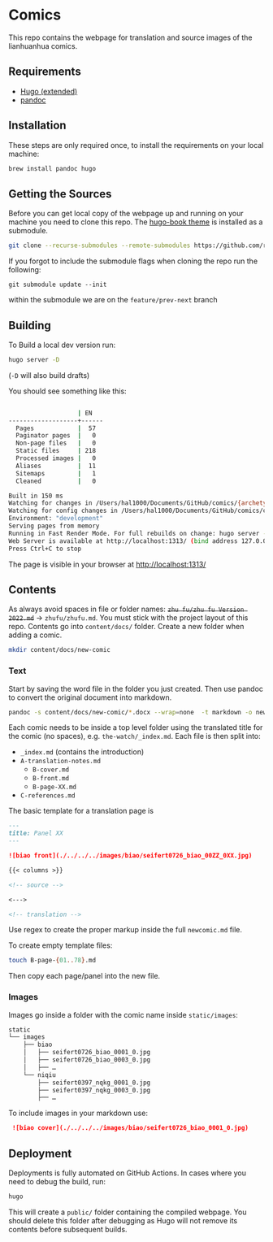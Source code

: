 # Comics

This repo contains the webpage for translation and source images of the lianhuanhua comics.

## Requirements

- [Hugo (extended)](https://gohugo.io)
- [pandoc](https://pandoc.org)

## Installation

These steps are only required once, to install the requirements on your local machine:

```bash
brew install pandoc hugo
```

## Getting the Sources

Before you can get local copy of the webpage up and running on your machine you need to clone this repo. The [hugo-book theme](https://github.com/alex-shpak/hugo-book) is installed as a submodule.

```bash
git clone --recurse-submodules --remote-submodules https://github.com/readchina/comics.git
```

If you forgot to include the submodule flags when cloning the repo run the following:

```
git submodule update --init
```

within the submodule we are on the `feature/prev-next` branch

## Building

To Build a local dev version run:

```bash
hugo server -D  
```

(`-D` will also build drafts)

You should see something like this:

```bash

                   | EN   
-------------------+------
  Pages            |  57  
  Paginator pages  |   0  
  Non-page files   |   0  
  Static files     | 218  
  Processed images |   0  
  Aliases          |  11  
  Sitemaps         |   1  
  Cleaned          |   0  

Built in 150 ms
Watching for changes in /Users/hal1000/Documents/GitHub/comics/{archetypes,content,static,themes}
Watching for config changes in /Users/hal1000/Documents/GitHub/comics/config.toml
Environment: "development"
Serving pages from memory
Running in Fast Render Mode. For full rebuilds on change: hugo server --disableFastRender
Web Server is available at http://localhost:1313/ (bind address 127.0.0.1)
Press Ctrl+C to stop
```

The page is visible in your browser at [http://localhost:1313/](http://localhost:1313/)

## Contents

As always avoid spaces in file or folder names: ~~`zhu fu/zhu fu Version 2022.md`~~ -> `zhufu/zhufu.md`. You must stick with the project layout of this repo. Contents go into `content/docs/` folder. Create a new folder when adding a comic. 

```bash
mkdir content/docs/new-comic
```

### Text

Start by saving the word file in the folder you just created. Then use pandoc to convert the original document into markdown.

```bash
pandoc -s content/docs/new-comic/*.docx --wrap=none  -t markdown -o new-comic/new-comic.md 
```

Each comic needs to be inside a top level folder using the translated title for the comic (no spaces), e.g. `the-watch/_index.md`.
Each file is then split into:
- `_index.md` (contains the introduction)
- `A-translation-notes.md`
  - `B-cover.md`
  - `B-front.md`
  - `B-page-XX.md`
- `C-references.md`

The basic template for a translation page is

```md
---
title: Panel XX
---

![biao front](./../../../images/biao/seifert0726_biao_00ZZ_0XX.jpg)

{{< columns >}}

<!-- source -->

<--->

<!-- translation -->
```

Use regex to create the proper markup inside the full `newcomic.md` file.

To create empty template files:

```bash
touch B-page-{01..78}.md     
```

Then copy each page/panel into the new file. 


### Images

Images go inside a folder with the comic name inside `static/images`:

```bash
static
└── images
    ├── biao
    │   ├── seifert0726_biao_0001_0.jpg
    │   ├── seifert0726_biao_0003_0.jpg
    │   ├── …
    └── niqiu
        ├── seifert0397_nqkg_0001_0.jpg
        ├── seifert0397_nqkg_0003_0.jpg
        ├── …
```

To include images in your markdown use:

```md
 ![biao cover](./../../../images/biao/seifert0726_biao_0001_0.jpg)
```

## Deployment

Deployments is fully automated on GitHub Actions. In cases where you need to debug the build, run:

```bash
hugo 
```

This will create a `public/` folder containing the compiled webpage. You should delete this folder after debugging as Hugo will not remove its contents before subsequent builds.